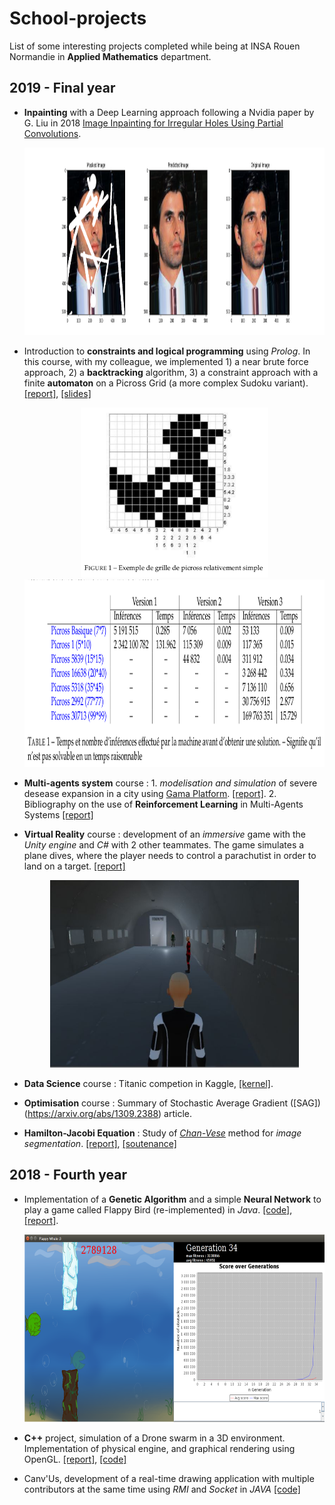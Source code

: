 # School-projects

List of some interesting projects completed while being at INSA Rouen Normandie in **Applied Mathematics** department.
 
## 2019 - Final year

* **Inpainting** with a Deep Learning approach following a Nvidia paper by G. Liu in 2018 [
Image Inpainting for Irregular Holes Using Partial Convolutions](https://arxiv.org/abs/1804.07723). <br> <p align="center"> <img src="/Final-year/Inpainting/res.png" height="300" /> </p>

* Introduction to **constraints and logical programming** using *Prolog*. In this course, with my colleague, we implemented 1) a near brute force approach, 2) a **backtracking** algorithm, 3) a constraint approach with a finite **automaton** on a Picross Grid (a more complex Sudoku variant). [[report]](/Final-year/Picross/Projet_Picross_rapport.pdf), [[slides]](/Final-year/Picross/Projet_Picross_soutenance.pdf) <br> <p align="center"> <img src="/Final-year/Picross/images/picross_simple.png" width="300"/> <img src="/Final-year/Picross/images/table_resultats.png" height="300" /> </p>

* **Multi-agents system** course : 1. *modelisation and simulation* of severe desease expansion in a city using [Gama Platform](https://gama-platform.github.io/). [[report]](/Final-year/Multi_Agents_System/SMA_TP_GAML.pdf). 2. Bibliography on the use of **Reinforcement Learning** in Multi-Agents Systems [[report]](/Final-year/Multi_Agents_System/SMA_Reinforcement_Learning_Rapport_Bibliographique.pdf)

* **Virtual Reality** course : development of an *immersive* game with the *Unity engine* and *C#* with 2 other teammates. The game simulates a plane dives, where the player needs to control a parachutist in order to land on a target. [[report]](/Final-year/RV/Rapport_projet_RV.pdf) <br> <p align="center"> <img src="/Final-year/RV/rv_img.png" height="300"/> </p>

* **Data Science** course : Titanic competion in Kaggle, [[kernel]](https://www.kaggle.com/sdelecourt/randomforest-grid-search-fine-tuning-cv). 

* **Optimisation** course : Summary of Stochastic Average Gradient ([SAG])(https://arxiv.org/abs/1309.2388) article.

* **Hamilton-Jacobi Equation** : Study of [*Chan-Vese*](https://www.ipol.im/pub/art/2012/g-cv/article.pdf) method for *image segmentation*. [[report]](/Final-year/Chan_Vese_Equation_Hamilton_Jacobi/Rapport_Chan_Vese.pdf), [[soutenance]]([[report]](/Final-year/Chan_Vese_Equation_Hamilton_Jacobi/Soutenance_Chan_Vese.pdf))  

## 2018 - Fourth year

* Implementation of a **Genetic Algorithm** and a simple **Neural Network** to play a game called Flappy Bird (re-implemented) in *Java*. [[code]](/Fourth-year/Flappy_Whale/Flappy-Bird-proj-sem), [[report]](/Fourth-year/Flappy_Whale/Flappy_Bird_IA.pdf). <br> <p align="center"> <img src="/Fourth-year/Flappy_Whale/flappy_whale.png" height="300"/> </p>

* **C++** project, simulation of a Drone swarm in a 3D environment. Implementation of physical engine, and graphical rendering using OpenGL.  [[report]](/Fourth-year/C++_Drone/Rapport_C++.pdf), [[code]](/Fourth-year/C++_Drone/Drones/)

* Canv'Us, development of a real-time drawing application with multiple contributors at the same time using *RMI* and *Socket* in *JAVA* [[code]](/Fourth-year/CanvUs/ToileCollaborative/)



